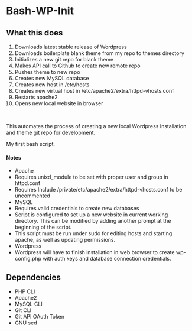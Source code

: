 # Bash-WP-Init

## What this does
1. Downloads latest stable release of Wordpress
2. Downloads boilerplate blank theme from my repo to themes directory
3. Initializes a new git repo for blank theme
4. Makes API call to Github to create new remote repo
5. Pushes theme to new repo
6. Creates new MySQL database
7. Creates new host in /etc/hosts
8. Creates new virtual host in /etc/apache2/extra/httpd-vhosts.conf
9. Restarts apache2
10. Opens new local website in browser
</br>
<p>This automates the process of creating a new local Wordpress Installation and theme git repo for development.</p>
<p>My first bash script.</p>

#### Notes
<p>
	<ul>
		<li>
			Apache
			<li>
				Requires unixd_module to be set with proper user and group in httpd.conf
			</li>
			<li>
				Requires Include /private/etc/apache2/extra/httpd-vhosts.conf to be uncommented
			</li>
		</li>
		<li>
			MySQL
			<li>
				Requires valid credentials to create new databases
			</li>
		</li>
		<li>
			Script is configured to set up a new website in current working directory. This can be modified by adding another prompt at the beginning of the script.
		</li>
		<li>
			 This script must be run under sudo for editing hosts and starting apache, as well as updating permissions.
		</li>
		<li>
			Wordpress
			<li>
				Wordpress will have to finish installation in web browser to create wp-config.php with auth keys and database connection credentials.
			</li>
		</li>
	</ul>

</p>


## Dependencies

<ul>
	<li>PHP CLI</li>
	<li>Apache2</li>
	<li>MySQL CLI</li>
	<li>Git CLI</li>
	<li>Git API OAuth Token</li>
	<li>GNU sed</li>
</ul>
